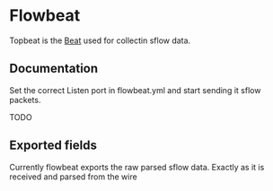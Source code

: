 # Flowbeat

Topbeat is the [Beat](https://www.elastic.co/products/beats) used for
collectin sflow data.

## Documentation

Set the correct Listen port in flowbeat.yml and start sending it sflow packets.

TODO

## Exported fields

Currently flowbeat exports the raw parsed sflow data. Exactly as it is received and parsed from the wire

